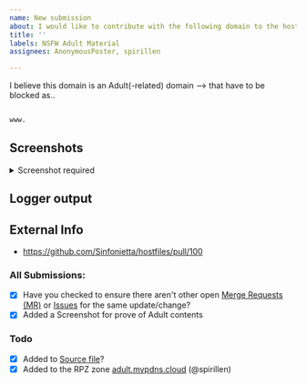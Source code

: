 ```yaml
---
name: New submission
about: I would like to contribute with the following domain to the hosts file
title: ''
labels: NSFW Adult Material
assignees: AnonymousPoster, spirillen

---
```


I believe this domain is an Adult(-related) domain --> that have to be blocked as..

```python

www.
```

## Screenshots

<details><Summary>Screenshot required</summary>


</details>

## Logger output

## External Info
- https://github.com/Sinfonietta/hostfiles/pull/100

### All Submissions:
- [X] Have you checked to ensure there aren't other open [Merge Requests (MR)](../merge_requests) or [Issues](../issues) for the same update/change?
- [X] Added a Screenshot for prove of Adult contents

### Todo
- [X] Added to [Source file](submit_here/hosts.txt)?
- [X] Added to the RPZ zone [adult.mypdns.cloud](https://www.mypdns.org/w/rpzlist/#adult-mypdns-cloud) (@spirillen)

